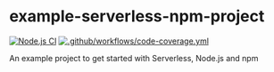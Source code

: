 # example-serverless-npm-project

[![Node.js CI](https://github.com/onkar406/example-serverless-npm-project/actions/workflows/build.yml/badge.svg?branch=main)](https://github.com/onkar406/example-serverless-npm-project/actions/workflows/build.yml)
[![.github/workflows/code-coverage.yml](https://github.com/onkar406/example-serverless-npm-project/actions/workflows/code-coverage.yml/badge.svg)](https://github.com/onkar406/example-serverless-npm-project/actions/workflows/code-coverage.yml)

An example project to get started with Serverless, Node.js and npm
